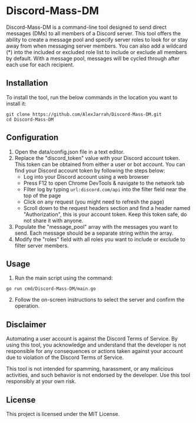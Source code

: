# Discord-Mass-DM

Discord-Mass-DM is a command-line tool designed to send direct messages (DMs) to all members of a Discord server. This tool offers the ability to create a message pool and specify server roles to look for or stay away from when messaging server members. You can also add a wildcard (\*) into the included or excluded role list to include or exclude all members by default. With a message pool, messages will be cycled through after each use for each recipient.

## Installation

To install the tool, run the below commands in the location you want to install it:

```
git clone https://github.com/AlexJarrah/Discord-Mass-DM.git
cd Discord-Mass-DM
```

## Configuration

1. Open the data/config.json file in a text editor.
2. Replace the "discord_token" value with your Discord account token. This token can be obtained from either a user or bot account. You can find your Discord account token by following the steps below:
    - Log into your Discord account using a web browser
    - Press F12 to open Chrome DevTools & navigate to the network tab
    - Filter log by typing `url:discord.com/api` into the filter field near the top of the page
    - Click on any request (you might need to refresh the page)
    - Scroll down to the request headers section and find a header named "Authorization", this is your account token. Keep this token safe, do not share it with anyone.
3. Populate the "message_pool" array with the messages you want to send. Each message should be a separate string within the array.
4. Modify the "roles" field with all roles you want to include or exclude to filter server members.

## Usage

1. Run the main script using the command:
```
go run cmd/Discord-Mass-DM/main.go
```
2. Follow the on-screen instructions to select the server and confirm the operation.

## Disclaimer

Automating a user account is against the Discord Terms of Service. By using this tool, you acknowledge and understand that the developer is not responsible for any consequences or actions taken against your account due to violation of the Discord Terms of Service.

This tool is not intended for spamming, harassment, or any malicious activities, and such behavior is not endorsed by the developer. Use this tool responsibly at your own risk.

## License

This project is licensed under the MIT License.
